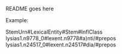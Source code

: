 README goes here

Example:

StemUrn#LexicalEntity#Stem#InflClass
lysias1.n9778_0#lexent.n9778#a)nti/#prepos
lysias1.n24517_0#lexent.n24517#dia/#prepos
